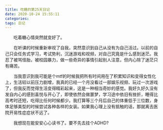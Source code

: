 ```yaml
---
title: 吃糖的第25天日记
date: 2020-10-24 15:55:11
categories:
tags: 日记
---
```

&emsp;&emsp;吃着糖心情突然就变好了。

<!-- more -->

&emsp;&emsp;在听课的时候重新审视了自我，突然意识到自己从没有为自己活过。以前的自己只会任务式学习，考试势利，沉迷游戏和视频，对自己究竟是什么感到迷茫。我忍了被骂怪胎，被校园暴力，做一些奇异的事情引起别人注意，但内心除了迷茫只有痛苦。

&emsp;&emsp;当我意识到我可能是个mtf的时候我把所有时间用在了积累知识和变得女性化上，生活较以前压力剧增，我真的已经一个月没看过一部娱乐视频、玩过一次游戏了，但我反而觉得生活变得精彩起来，这是一种相当奇妙的感觉。我好久好久没有发自内心的感到喜悦与开心了，即使依然会做噩梦，学习途中依旧有挫折，睡得比高考时还短，吃得比任何时候都少。我打算等三个月后自己的体重低于三位数，身体足够美型的时候尝试各种各样的女装。如果我心理上没有抵触的话，那就离去医院开易性症症状不远了。

&emsp;&emsp;我想现在能安安心心读书了。要不先去挂个ADHD?